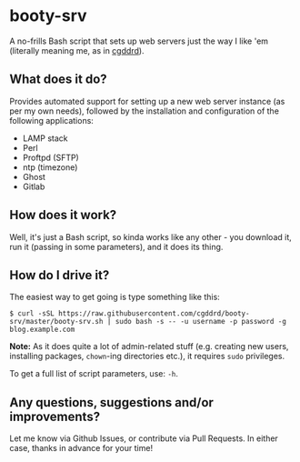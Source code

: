 # booty-srv
A no-frills Bash script that sets up web servers just the way I like 'em (literally meaning me, as in [cgddrd](https://github.com/cgddrd)).

## What does it do?

Provides automated support for setting up a new web server instance (as per my own needs), followed by the installation and configuration of the following applications:
* LAMP stack
* Perl
* Proftpd (SFTP)
* ntp (timezone)
* Ghost
* Gitlab

## How does it work?

Well, it's just a Bash script, so kinda works like any other - you download it, run it (passing in some parameters), and it does its thing.

## How do I drive it?

The easiest way to get going is type something like this:

```
$ curl -sSL https://raw.githubusercontent.com/cgddrd/booty-srv/master/booty-srv.sh | sudo bash -s -- -u username -p password -g blog.example.com 
```
**Note:** As it does quite a lot of admin-related stuff (e.g. creating new users, installing packages, `chown`-ing directories etc.), it requires `sudo` privileges.

To get a full list of script parameters, use: `-h`.

## Any questions, suggestions and/or improvements?

Let me know via Github Issues, or contribute via Pull Requests. In either case, thanks in advance for your time!

